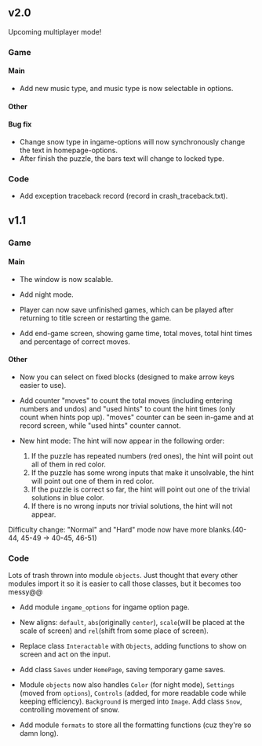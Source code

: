 ## v2.0
Upcoming multiplayer mode!
### Game
#### Main
 - Add new music type, and music type is now selectable in options.
#### Other
#### Bug fix
 - Change snow type in ingame-options will now synchronously change the text in homepage-options.
 - After finish the puzzle, the bars text will change to locked type.
### Code
 - Add exception traceback record (record in crash_traceback.txt).

## v1.1
### Game
#### Main
 - The window is now scalable.

 - Add night mode.

 - Player can now save unfinished games, which can be played after returning to title screen or restarting the game.

 - Add end-game screen, showing game time, total moves, total hint times and percentage of correct moves.

#### Other
 - Now you can select on fixed blocks (designed to make arrow keys easier to use).

 - Add counter "moves" to count the total moves (including entering numbers and undos) and "used hints" to count the hint times (only count when hints pop up). "moves" counter can be seen in-game and at record screen, while "used hints" counter cannot.

 - New hint mode: The hint will now appear in the following order:
   1. If the puzzle has repeated numbers (red ones), the hint will point out all of them in red color.
   2. If the puzzle has some wrong inputs that make it unsolvable, the hint will point out one of them in red color.
   3. If the puzzle is correct so far, the hint will point out one of the trivial solutions in blue color.
   4. If there is no wrong inputs nor trivial solutions, the hint will not appear.

Difficulty change: "Normal" and "Hard" mode now have more blanks.(40-44, 45-49 -> 40-45, 46-51)

### Code
Lots of trash thrown into module ```objects```. Just thought that every other modules import it so it is easier to call those classes, but it becomes too messy@@

 - Add module ```ingame_options``` for ingame option page.

 - New aligns: ```default```, ```abs```(originally ```center```), ```scale```(will be placed at the scale of screen) and ```rel```(shift from some place of screen).

 - Replace class ```Interactable``` with ```Objects```, adding functions to show on screen and act on the input.

 - Add class ```Saves``` under ```HomePage```, saving temporary game saves.

 - Module ```objects``` now also handles ```Color``` (for night mode), ```Settings``` (moved from ```options```), ```Controls``` (added, for more readable code while keeping efficiency). ```Background``` is merged into ```Image```. Add class ```Snow```, controlling movement of snow.

 - Add module ```formats``` to store all the formatting functions (cuz they're so damn long).
